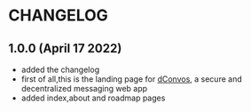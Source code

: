 # CHANGELOG

## 1.0.0 (April 17 2022)

 - added the changelog 
 - first of all,this is the landing page for [dConvos](https://dconvos.tk/about), a secure and decentralized messaging web app
 - added index,about and roadmap pages